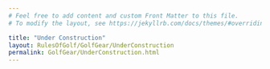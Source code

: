 ```yaml
---
# Feel free to add content and custom Front Matter to this file.
# To modify the layout, see https://jekyllrb.com/docs/themes/#overriding-theme-defaults

title: "Under Construction"
layout: RulesOfGolf/GolfGear/UnderConstruction
permalink: GolfGear/UnderConstruction.html
---
```

